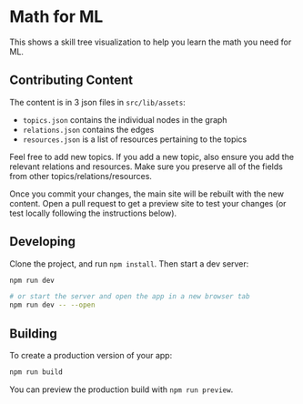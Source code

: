 # Math for ML

This shows a skill tree visualization to help you learn the math you need for ML.

## Contributing Content

The content is in 3 json files in `src/lib/assets`:

- `topics.json` contains the individual nodes in the graph
- `relations.json` contains the edges
- `resources.json` is a list of resources pertaining to the topics

Feel free to add new topics.  If you add a new topic, also ensure you add the relevant relations and resources.  Make sure you preserve all of the fields from other topics/relations/resources.

Once you commit your changes, the main site will be rebuilt with the new content.  Open a pull request to get a preview site to test your changes (or test locally following the instructions below).

## Developing

Clone the project, and run  `npm install`.  Then start a dev server:

```bash
npm run dev

# or start the server and open the app in a new browser tab
npm run dev -- --open
```

## Building

To create a production version of your app:

```bash
npm run build
```

You can preview the production build with `npm run preview`.
